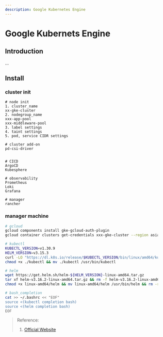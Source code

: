 ```yaml
---
description: Google Kubernetes Engine
---
```


# Google Kubernets Engine

## Introduction

...

## Install

### cluster init

```console
# node init
1. cluster_name
xx-gke-cluster
2. nodegroup_name
xxx-app-pool
xxx-middleware-pool
3. label settings
4. taint settings
5. pod, service CIDR settings

# cluster add-on
pd-csi-driver


# CICD
ArgoCD
Kubesphere

# observability
Prometheus
Loki
Grafana

# manager
rancher
```

### manager machine

```bash
# gcloud
gcloud components install gke-gcloud-auth-plugin
gcloud container clusters get-credentials xxx-gke-cluster --region asia-east2 --project your_project

# kubectl
KUBECTL_VERSION=v1.30.9
HELM_VERSION=v3.15.3
curl -LO "https://dl.k8s.io/release/$KUBECTL_VERSION/bin/linux/amd64/kubectl"
chmod +x ./kubectl && mv ./kubectl /usr/bin/kubectl

# helm
wget https://get.helm.sh/helm-${HELM_VERSION}-linux-amd64.tar.gz
tar xf helm-v3.16.2-linux-amd64.tar.gz && rm -f helm-v3.16.2-linux-amd64.tar.gz
chmod +x linux-amd64/helm && mv linux-amd64/helm /usr/bin/helm && rm -rf ./linux-amd64

# bash_completion
cat >> ~/.bashrc << "EOF"
source <(kubectl completion bash)
source <(helm completion bash)
EOF
```

> Reference:
>
> 1. [Official Website](https://cloud.google.com/kubernetes-engine)
